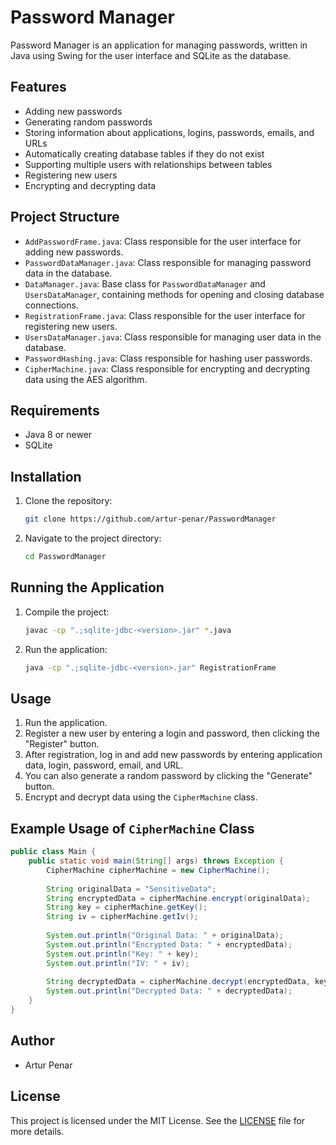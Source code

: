 # Password Manager

Password Manager is an application for managing passwords, written in Java using Swing for the user interface and SQLite as the database.

## Features

- Adding new passwords
- Generating random passwords
- Storing information about applications, logins, passwords, emails, and URLs
- Automatically creating database tables if they do not exist
- Supporting multiple users with relationships between tables
- Registering new users
- Encrypting and decrypting data

## Project Structure

- `AddPasswordFrame.java`: Class responsible for the user interface for adding new passwords.
- `PasswordDataManager.java`: Class responsible for managing password data in the database.
- `DataManager.java`: Base class for `PasswordDataManager` and `UsersDataManager`, containing methods for opening and closing database connections.
- `RegistrationFrame.java`: Class responsible for the user interface for registering new users.
- `UsersDataManager.java`: Class responsible for managing user data in the database.
- `PasswordHashing.java`: Class responsible for hashing user passwords.
- `CipherMachine.java`: Class responsible for encrypting and decrypting data using the AES algorithm.

## Requirements

- Java 8 or newer
- SQLite

## Installation

1. Clone the repository:
   ```sh
   git clone https://github.com/artur-penar/PasswordManager
   ```
2. Navigate to the project directory:
   ```sh
   cd PasswordManager
   ```

## Running the Application

1. Compile the project:
   ```sh
   javac -cp ".;sqlite-jdbc-<version>.jar" *.java
   ```
2. Run the application:
   ```sh
   java -cp ".;sqlite-jdbc-<version>.jar" RegistrationFrame
   ```

## Usage

1. Run the application.
2. Register a new user by entering a login and password, then clicking the "Register" button.
3. After registration, log in and add new passwords by entering application data, login, password, email, and URL.
4. You can also generate a random password by clicking the "Generate" button.
5. Encrypt and decrypt data using the `CipherMachine` class.

## Example Usage of `CipherMachine` Class

```java
public class Main {
    public static void main(String[] args) throws Exception {
        CipherMachine cipherMachine = new CipherMachine();
        
        String originalData = "SensitiveData";
        String encryptedData = cipherMachine.encrypt(originalData);
        String key = cipherMachine.getKey();
        String iv = cipherMachine.getIv();
        
        System.out.println("Original Data: " + originalData);
        System.out.println("Encrypted Data: " + encryptedData);
        System.out.println("Key: " + key);
        System.out.println("IV: " + iv);
        
        String decryptedData = cipherMachine.decrypt(encryptedData, key, iv);
        System.out.println("Decrypted Data: " + decryptedData);
    }
}
```

## Author

- Artur Penar

## License

This project is licensed under the MIT License. See the [LICENSE](LICENSE) file for more details.
```
